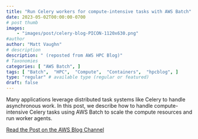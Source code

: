 ```yaml
---
title: "Run Celery workers for compute-intensive tasks with AWS Batch"
date: 2023-05-02T00:00:00-0700
# post thumb
images:
    - "images/post/celery-blog-PICON-1120x630.png"
#author
author: "Matt Vaughn"
# description
description: " (reposted from AWS HPC Blog)"
# Taxonomies
categories: [ "AWS Batch", ]
tags: [ "Batch",  "HPC",  "Compute",  "Containers",  "hpcblog", ]
type: "regular" # available type (regular or featured)
draft: false
---
```


Many applications leverage distributed task systems like Celery to handle asynchronous work. In this post, we describe how to handle compute-intensive Celery tasks using AWS Batch to scale the compute resources and run worker agents.

<a href="https://aws.amazon.com/blogs/hpc/run-celery-workers-for-compute-intensive-tasks-with-aws-batch/" class="btn btn-primary btn-lg active" role="button" aria-pressed="true" style="margin-top: 8px;">Read the Post on the AWS Blog Channel</a>
